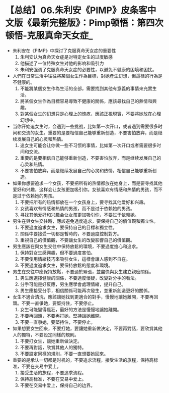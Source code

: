 # 【总结】06.朱利安《PIMP》皮条客中文版《最新完整版》：Pimp顿悟：第四次顿悟-克服真命天女症_

-   朱利安在《PIMP》中探讨了克服真命天女症的重要性
    1.  朱利安认为真命天女症是对特定女生的过度敏感
    2.  他描述了一位特殊女生对他的影响和吸引力
    3.  朱利安强调了克服真命天女症的必要性，以避免不健康的困境和困扰。
-   人們在日常生活中往往將某個女生作為目標，對她產生幻想，但這樣的行為是不健康的。
    1.  不能將某個女生作為生活的全部，需要找到其他有意義的事情來充實生活。
    2.  將某個女生作為目標容易導致不健康的關係，應該尋找自己的熱情和興趣。
    3.  對某個女生的幻想只是心理上的愧疚，應該正視現實，不要將她放在心理幻想中。
-   当你开始追女生时，会遇到一些挑战，比如第一次开口，或者遇到需要很多时间和交流的女生。重要的是要相信自己能够重新创造，不要害怕放弃，而是继续发展自己的心灵和热情。
    1.  追女生可能会让你做一些不习惯的事情，比如第一次开口或者需要很多时间和交流。
    2.  重要的是要相信自己能够重新创造，不要害怕放弃，而是继续发展自己的心灵和热情。
    3.  不要害怕放弃，而是继续发展自己的心灵和热情，相信自己能够重新创造。
-   如果你想要追求一个女孩，不要把所有的热情都放在她身上，而是要寻找其他爱好和兴趣，这样会让女孩更加吸引你。女孩喜欢有情感和热情的男孩，而不是过于依赖她的男孩。
    1.  不要把所有的热情都放在一个女孩身上，要寻找其他爱好和兴趣。
    2.  女孩喜欢有情感和热情的男孩，而不是过于依赖她的男孩。
    3.  寻找其他爱好和兴趣会让女孩更加吸引你，不要过于依赖她。
-   男生在與女生交往時，應該避免過度追求，要保持自己的價值觀和獨立性。
    1.  不要過度追求女生，要保持自己的目標和獨立性。
    2.  關係中要接受一切都是暫時的，不要過度控制對方。
    3.  重視自己的價值觀，不要讓女生的改變影響自己的價值觀。
-   男生應該在與女生交往中保持放鬆的環境，不要過度擔心和追求。
    1.  保持對女生感興趣，但不要過度害怕。
    2.  不要使用情緒技巧來吸引女生，這樣會讓人感到不自在。
    3.  不要過度追求女生，要保持放鬆的態度和環境。
-   男生在交往中應保持放鬆，不要過於緊張，並盡快與女生建立親密關係。
    1.  男生應選擇健康的關係，不要過度懷疑，改變對分手的看法。
    2.  分手可能是好反應，男生應學會處理情緒，提升自己。
    3.  男生應接受分手，相信關係可能再次發生，並重新創造更好的關係。
-   女生不適合清洗，應該讓她找到更適合的對手，慢慢地讓她離開，不要再回頭。不要一直爭她，要堅持住，不要停止。
    1.  女生可能變得瘋狂，最好的方法是慢慢地讓她離開。
    2.  不要再回頭，不要再打她，堅持讓她離開。
    3.  不要一直爭她，要堅持住，不要停止。
-   如果想要女生回來，不要打她，要讓她重新做決定，不要再對話，要欣賞其他人的獨特，不要設定同樣的規則。
    1.  不要打女生，讓她重新做決定。
    2.  不要再對話，欣賞其他人的獨特。
    3.  不要設定同樣的規則，不要一直想要她回來。
-   重要的是承认一切都是时机的，不要追求流程，接受生活的旅程，保持高标准，不要在交易中爱上。
    1.  接受生活的旅程，不要追求流程。
    2.  保持高标准，不要在交易中爱上。
    3.  不要在交易中爱上，保持自己的边界。